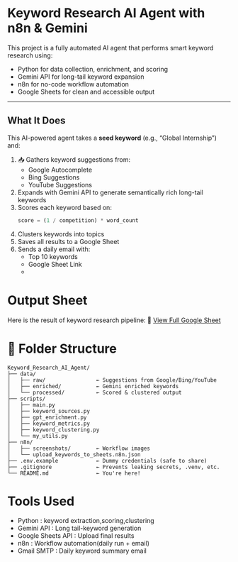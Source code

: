 # Keyword Research AI Agent with n8n & Gemini

This project is a fully automated AI agent that performs smart keyword research using:

- Python for data collection, enrichment, and scoring
- Gemini API for long-tail keyword expansion
- n8n for no-code workflow automation
- Google Sheets for clean and accessible output

---

## What It Does

This AI-powered agent takes a **seed keyword** (e.g., “Global Internship”) and:

1. 📥 Gathers keyword suggestions from:
   - Google Autocomplete
   - Bing Suggestions
   - YouTube Suggestions
2. Expands with Gemini API to generate semantically rich long-tail keywords
3. Scores each keyword based on:
   ```python
   score = (1 / competition) * word_count
   ```
4. Clusters keywords into topics
5. Saves all results to a Google Sheet
6. Sends a daily email with:
   - Top 10 keywords
   - Google Sheet Link
   - 
# Output Sheet
Here is the result of keyword research pipeline:
🔗 [View Full Google Sheet](https://docs.google.com/spreadsheets/d/1yJ0fqczTXR24Ljo5WG6pTA8Ew04OoZb3Wm76vLaaLkA/edit?gid=0#gid=0)

# 📁 Folder Structure
```
Keyword_Research_AI_Agent/
├── data/
│   ├── raw/                ← Suggestions from Google/Bing/YouTube
│   ├── enriched/           ← Gemini enriched keywords
│   └── processed/          ← Scored & clustered output
├── scripts/
│   ├── main.py
│   ├── keyword_sources.py
│   ├── gpt_enrichment.py
│   ├── keyword_metrics.py
│   ├── keyword_clustering.py
│   └── my_utils.py
├── n8n/
│   ├── screenshots/        ← Workflow images
│   └── upload_keywords_to_sheets.n8n.json
├── .env.example            ← Dummy credentials (safe to share)
├── .gitignore              ← Prevents leaking secrets, .venv, etc.
└── README.md               ← You're here!

```

# Tools Used
- Python            : keyword extraction,scoring,clustering
- Gemini API        : Long tail-keyword generation
- Google Sheets API : Upload final results
- n8n               : Workflow automation(daily run + email)
- Gmail SMTP        : Daily keyword summary email
